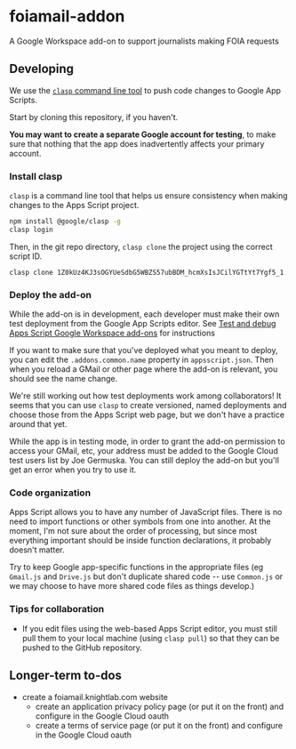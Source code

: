 # foiamail-addon
A Google Workspace add-on to support journalists making FOIA requests

## Developing
We use the [`clasp` command line tool](https://developers.google.com/apps-script/guides/clasp) to push code changes to Google App Scripts.

Start by cloning this repository, if you haven't.

**You may want to create a separate Google account for testing**, to make sure that nothing that the app does inadvertently affects your primary account.

### Install clasp
`clasp` is a command line tool that helps us ensure consistency when making changes to the Apps Script project. 

```bash
npm install @google/clasp -g
clasp login
```

Then, in the git repo directory, `clasp clone` the project using the correct script ID.
```
clasp clone 1Z0kUz4KJ3sOGYUeSdbG5WBZS57ubBDM_hcmXsIsJCilYGTtYt7Ygf5_1
```

### Deploy the add-on

While the add-on is in development, each developer must make their own test deployment from the Google App Scripts editor. See [Test and debug Apps Script Google Workspace add-ons](https://developers.google.com/workspace/add-ons/how-tos/testing-workspace-addons) for instructions 

If you want to make sure that you've deployed what you meant to deploy, you can edit the `.addons.common.name` property in `appsscript.json`. Then when you reload a GMail or other page where the add-on is relevant, you should see the name change. 

We're still working out how test deployments work among collaborators! It seems that you can use `clasp` to create versioned, named deployments and choose those from the Apps Script web page, but we don't have a practice around that yet.

While the app is in testing mode, in order to grant the add-on permission to access your GMail, etc, your address must be added to the Google Cloud test users list by Joe Germuska. You can still deploy the add-on but you'll get an error when you try to use it.

### Code organization

Apps Script allows you to have any number of JavaScript files. There is no need to import functions or other symbols from one into another. At the moment, I'm not sure about the order of processing, but since most everything important should be inside function declarations, it probably doesn't matter.

Try to keep Google app-specific functions in the appropriate files (eg `Gmail.js` and `Drive.js` but don't duplicate shared code -- use `Common.js` or we may choose to have more shared code files as things develop.)

### Tips for collaboration

* If you edit files using the web-based Apps Script editor, you must still pull them to your local machine (using `clasp pull`) so that they can be pushed to the GitHub repository.



## Longer-term to-dos
* create a foiamail.knightlab.com website
    * create an application privacy policy page (or put it on the front) and configure in the Google Cloud oauth
    * create a terms of service page (or put it on the front) and configure in the Google Cloud oauth
